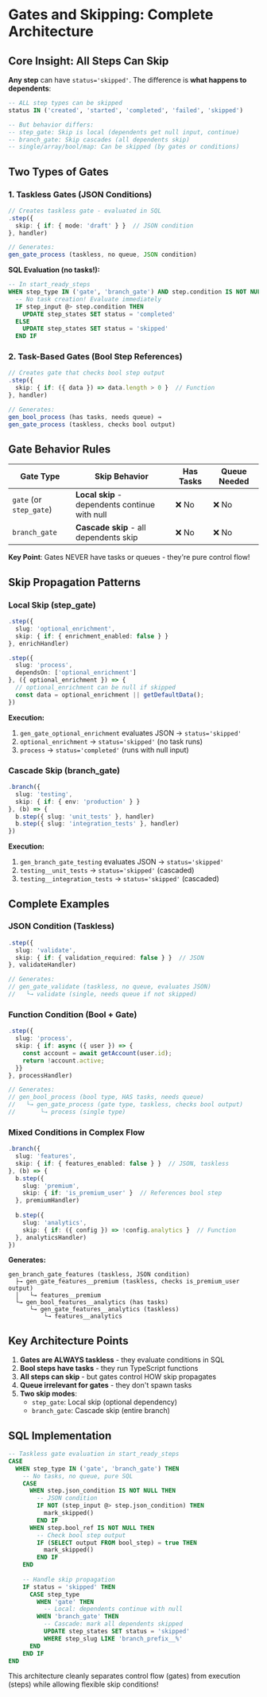 # Gates and Skipping: Complete Architecture

## Core Insight: All Steps Can Skip

**Any step** can have `status='skipped'`. The difference is **what happens to dependents**:

```sql
-- ALL step types can be skipped
status IN ('created', 'started', 'completed', 'failed', 'skipped')

-- But behavior differs:
-- step_gate: Skip is local (dependents get null input, continue)
-- branch_gate: Skip cascades (all dependents skip)
-- single/array/bool/map: Can be skipped (by gates or conditions)
```

## Two Types of Gates

### 1. Taskless Gates (JSON Conditions)
```typescript
// Creates taskless gate - evaluated in SQL
.step({ 
  skip: { if: { mode: 'draft' } }  // JSON condition
}, handler)

// Generates:
gen_gate_process (taskless, no queue, JSON condition)
```

**SQL Evaluation (no tasks!):**
```sql
-- In start_ready_steps
WHEN step_type IN ('gate', 'branch_gate') AND step.condition IS NOT NULL THEN
  -- No task creation! Evaluate immediately
  IF step_input @> step.condition THEN
    UPDATE step_states SET status = 'completed'
  ELSE
    UPDATE step_states SET status = 'skipped'
  END IF
```

### 2. Task-Based Gates (Bool Step References)
```typescript
// Creates gate that checks bool step output
.step({
  skip: { if: ({ data }) => data.length > 0 }  // Function
}, handler)

// Generates:
gen_bool_process (has tasks, needs queue) → 
gen_gate_process (taskless, checks bool output)
```

## Gate Behavior Rules

| Gate Type | Skip Behavior | Has Tasks | Queue Needed |
|-----------|--------------|-----------|--------------|
| `gate` (or `step_gate`) | **Local skip** - dependents continue with null | ❌ No | ❌ No |
| `branch_gate` | **Cascade skip** - all dependents skip | ❌ No | ❌ No |

**Key Point**: Gates NEVER have tasks or queues - they're pure control flow!

## Skip Propagation Patterns

### Local Skip (step_gate)
```typescript
.step({ 
  slug: 'optional_enrichment',
  skip: { if: { enrichment_enabled: false } }
}, enrichHandler)

.step({
  slug: 'process',
  dependsOn: ['optional_enrichment']
}, ({ optional_enrichment }) => {
  // optional_enrichment can be null if skipped
  const data = optional_enrichment || getDefaultData();
})
```

**Execution:**
1. `gen_gate_optional_enrichment` evaluates JSON → `status='skipped'`
2. `optional_enrichment` → `status='skipped'` (no task runs)
3. `process` → `status='completed'` (runs with null input)

### Cascade Skip (branch_gate)
```typescript
.branch({
  slug: 'testing',
  skip: { if: { env: 'production' } }
}, (b) => {
  b.step({ slug: 'unit_tests' }, handler)
  b.step({ slug: 'integration_tests' }, handler)
})
```

**Execution:**
1. `gen_branch_gate_testing` evaluates JSON → `status='skipped'`
2. `testing__unit_tests` → `status='skipped'` (cascaded)
3. `testing__integration_tests` → `status='skipped'` (cascaded)

## Complete Examples

### JSON Condition (Taskless)
```typescript
.step({
  slug: 'validate',
  skip: { if: { validation_required: false } }  // JSON
}, validateHandler)

// Generates:
// gen_gate_validate (taskless, no queue, evaluates JSON)
//   └→ validate (single, needs queue if not skipped)
```

### Function Condition (Bool + Gate)
```typescript
.step({
  slug: 'process',
  skip: { if: async ({ user }) => {
    const account = await getAccount(user.id);
    return !account.active;
  }}
}, processHandler)

// Generates:
// gen_bool_process (bool type, HAS tasks, needs queue)
//   └→ gen_gate_process (gate type, taskless, checks bool output)
//       └→ process (single type)
```

### Mixed Conditions in Complex Flow
```typescript
.branch({
  slug: 'features',
  skip: { if: { features_enabled: false } }  // JSON, taskless
}, (b) => {
  b.step({
    slug: 'premium',
    skip: { if: 'is_premium_user' }  // References bool step
  }, premiumHandler)
  
  b.step({
    slug: 'analytics', 
    skip: { if: ({ config }) => !config.analytics }  // Function
  }, analyticsHandler)
})
```

**Generates:**
```
gen_branch_gate_features (taskless, JSON condition)
  ├→ gen_gate_features__premium (taskless, checks is_premium_user output)
  │   └→ features__premium
  └→ gen_bool_features__analytics (has tasks)
      └→ gen_gate_features__analytics (taskless)
          └→ features__analytics
```

## Key Architecture Points

1. **Gates are ALWAYS taskless** - they evaluate conditions in SQL
2. **Bool steps have tasks** - they run TypeScript functions
3. **All steps can skip** - but gates control HOW skip propagates
4. **Queue irrelevant for gates** - they don't spawn tasks
5. **Two skip modes**:
   - `step_gate`: Local skip (optional dependency)
   - `branch_gate`: Cascade skip (entire branch)

## SQL Implementation

```sql
-- Taskless gate evaluation in start_ready_steps
CASE 
  WHEN step_type IN ('gate', 'branch_gate') THEN
    -- No tasks, no queue, pure SQL
    CASE
      WHEN step.json_condition IS NOT NULL THEN
        -- JSON condition
        IF NOT (step_input @> step.json_condition) THEN
          mark_skipped()
        END IF
      WHEN step.bool_ref IS NOT NULL THEN
        -- Check bool step output
        IF (SELECT output FROM bool_step) = true THEN
          mark_skipped()
        END IF
    END
    
    -- Handle skip propagation
    IF status = 'skipped' THEN
      CASE step_type
        WHEN 'gate' THEN
          -- Local: dependents continue with null
        WHEN 'branch_gate' THEN
          -- Cascade: mark all dependents skipped
          UPDATE step_states SET status = 'skipped'
          WHERE step_slug LIKE 'branch_prefix__%'
      END
    END IF
END
```

This architecture cleanly separates control flow (gates) from execution (steps) while allowing flexible skip conditions!